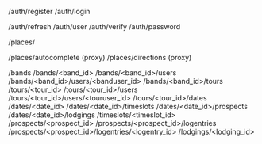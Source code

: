 /auth/register
/auth/login
<!-- /auth/logout -->
/auth/refresh
/auth/user
/auth/verify
/auth/password

<!-- /contacts -->
<!-- /contacts/<pk> -->
/places/<pk>
<!-- /places/<pk>/contacts -->
<!-- /places/<pk>/commments -->
<!-- /places/<pk>/commments/<pk> -->
/places/autocomplete (proxy)
/places/directions (proxy)

/bands
/bands/<band_id>
/bands/<band_id>/users
/bands/<band_id>/users/<banduser_id>
/bands/<band_id>/tours 
/tours/<tour_id>
/tours/<tour_id>/users
/tours/<tour_id>/users/<touruser_id>
/tours/<tour_id>/dates
/dates/<date_id>
/dates/<date_id>/timeslots
/dates/<date_id>/prospects 
/dates/<date_id>/lodgings
/timeslots/<timeslot_id>
/prospects/<prospect_id>
/prospects/<prospect_id>/logentries
/prospects/<prospect_id>/logentries/<logentry_id>
/lodgings/<lodging_id>